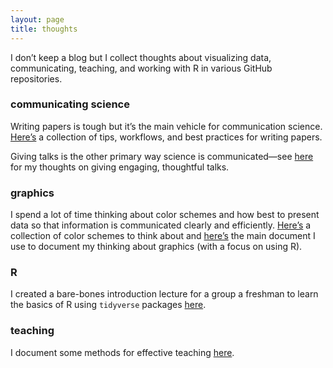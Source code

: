 ```yaml
---
layout: page
title: thoughts
---
```


I don’t keep a blog but I collect thoughts about visualizing data, communicating, teaching, and working with R in various GitHub repositories.

### communicating science
Writing papers is tough but it’s the main vehicle for communication science. [Here’s](https://github.com/lukereding/writing_tips/blob/master/writing_tips.md) a collection of tips, workflows, and best practices for writing papers.

Giving talks is the other primary way science is communicated—see [here](https://github.com/lukereding/thoughts_on_giving_talks/blob/master/thoughts_on_giving_talks.md) for my thoughts on giving engaging, thoughtful talks.

### graphics
I spend a lot of time thinking about color schemes and how best to present data so that information is communicated clearly and efficiently. [Here’s](https://github.com/lukereding/thoughts_on_graphics/blob/master/color_palettes.nb.html?raw=true) a collection of color schemes to think about and [here’s](https://github.com/lukereding/thoughts_on_graphics/blob/master/thoughts_on_graphs_and_graphics.md) the main document I use to document my thinking about graphics (with a focus on using R). 

### R
I created a bare-bones introduction lecture for a group a freshman to learn the basics of R using `tidyverse` packages [here](https://github.com/lukereding/intro_to_r).

### teaching
I document some methods for effective teaching [here](https://github.com/lukereding/teaching/blob/master/best_practices.md).
